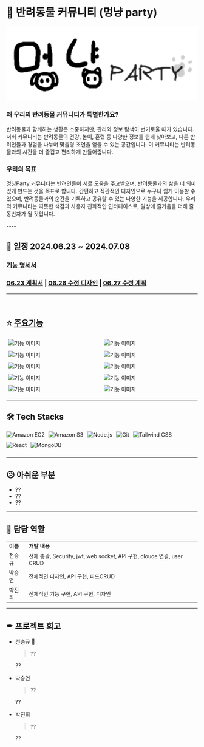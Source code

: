 # 📝 반려동물 커뮤니티 (멍냥 party)

![작게](https://github.com/jsgjsg/kitri-final-project-react/blob/main/%EC%82%B0%EC%B6%9C%EB%AC%BC/%EB%A1%9C%EA%B3%A0.png)

### 왜 우리의 반려동물 커뮤니티가 특별한가요?
<p>반려동물과 함께하는 생활은 소중하지만, 관리와 정보 탐색이 번거로울 때가 있습니다. 저희 커뮤니티는 반려동물의 건강, 놀이, 훈련 등 다양한 정보를 쉽게 찾아보고, 다른 반려인들과 경험을 나누며 맞춤형 조언을 얻을 수 있는 공간입니다. 이 커뮤니티는 반려동물과의 시간을 더 즐겁고 편리하게 만들어줍니다.</p>

### 우리의 목표
<p> 멍냥Party 커뮤니티는 반려인들이 서로 도움을 주고받으며, 반려동물과의 삶을 더 의미 있게 만드는 것을 목표로 합니다. 간편하고 직관적인 디자인으로 누구나 쉽게 이용할 수 있으며, 반려동물과의 순간을 기록하고 공유할 수 있는 다양한 기능을 제공합니다. 우리의 커뮤니티는 따뜻한 색감과 사용자 친화적인 인터페이스로, 일상에 즐거움을 더해 줄 동반자가 될 것입니다.</p>
----

## 📅 일정 2024.06.23 ~ 2024.07.08

### [기능 명세서](산출물/기능명세서.pdf)




###  [06.23 계획서](산출물/6.23%20계획서.pdf)      |      [06.26 수정 디자인](산출물/06.26%20수정%20된%20디자인.pdf)      |      [06.27 수정 계획](산출물/06.27%20수정된%20계획.pdf)
----
<br>

## ⭐ [주요기능](산출물/주요기능.pdf)
<div style="display: flex; flex-wrap: wrap; justify-content: flex-start;">
  <img src="https://github.com/myqkq111/todo-project-backend/assets/169429248/b0a81793-e6fd-4b36-847f-1be79e7e382c" alt="기능 이미지" style="width: 48%; margin: 1%;">
  <img src="https://github.com/myqkq111/todo-project-backend/assets/169429248/f8815263-bb16-4063-9d2a-af077e8f4a10" alt="기능 이미지" style="width: 48%; margin: 1%;">
  <img src="https://github.com/myqkq111/todo-project-backend/assets/169429248/642f6a9f-06d5-4233-a0b9-68528f57b18b" alt="기능 이미지" style="width: 48%; margin: 1%;">
  <img src="https://github.com/myqkq111/todo-project-backend/assets/169429248/8af79029-d880-4892-a5a4-11044bce0eff" alt="기능 이미지" style="width: 48%; margin: 1%;">
  <img src="https://github.com/myqkq111/todo-project-backend/assets/169429248/f6bce8c9-b022-4699-9a4a-bdb164d7ca05" alt="기능 이미지" style="width: 48%; margin: 1%;">
  <img src="https://github.com/myqkq111/todo-project-backend/assets/169429248/ae5682b8-58e9-44c9-878f-9ff08d5de392" alt="기능 이미지" style="width: 48%; margin: 1%;">
  <img src="https://github.com/myqkq111/todo-project-backend/assets/169429248/b11d132d-147f-48f4-b2ea-0402468cece4" alt="기능 이미지" style="width: 48%; margin: 1%;">
  <img src="https://github.com/myqkq111/todo-project-backend/assets/169429248/3e5d7db8-2624-4ba4-9208-64ad753eb4dd" alt="기능 이미지" style="width: 48%; margin: 1%;">
  <img src="https://github.com/myqkq111/todo-project-backend/assets/169429248/78733d0e-fda1-469e-80df-dfd4e797f52f" alt="기능 이미지" style="width: 48%; margin: 1%;">
  <img src="https://github.com/myqkq111/todo-project-backend/assets/169429248/5993f801-7aed-459e-8bec-f8332418c22b" alt="기능 이미지" style="width: 48%; margin: 1%;">
</div>


----

## 🛠️ Tech Stacks
<div style="display: flex; flex-wrap: wrap;">
  <img src="https://img.shields.io/badge/Amazon%20EC2-FF9900?style=for-the-badge&logo=Amazon%20EC2&logoColor=white" alt="Amazon EC2" style="margin-right: 10px; margin-bottom: 10px;">
  <img src="https://img.shields.io/badge/Amazon%20S3-569A31?style=for-the-badge&logo=Amazon%20S3&logoColor=white" alt="Amazon S3" style="margin-right: 10px; margin-bottom: 10px;">
  <img src="https://img.shields.io/badge/Node.js-339933?style=for-the-badge&logo=Node.js&logoColor=white" alt="Node.js" style="margin-right: 10px; margin-bottom: 10px;">
  <img src="https://img.shields.io/badge/Git-F05032?style=for-the-badge&logo=Git&logoColor=white" alt="Git" style="margin-right: 10px; margin-bottom: 10px;">
  <img src="https://img.shields.io/badge/Tailwind%20CSS-06B6D4?style=for-the-badge&logo=Tailwind%20CSS&logoColor=white" alt="Tailwind CSS" style="margin-right: 10px; margin-bottom: 10px;">
  <img src="https://img.shields.io/badge/React-61DAFB?style=for-the-badge&logo=React&logoColor=white" alt="React" style="margin-right: 10px; margin-bottom: 10px;">
  <img src="https://img.shields.io/badge/MongoDB-47A248?style=for-the-badge&logo=MongoDB&logoColor=white" alt="MongoDB" style="margin-right: 10px; margin-bottom: 10px;">
</div>
 
----

## 😥 아쉬운 부분

<ul>
  <li>  ?? </li>
  <li> ?? </li>
  <li> ?? </li>
</ul>

----
## 👥 담당 역할
<table>
  <tr>
    <td><b>이름</b></td>
    <td><b>개발 내용</b></td>
  </tr>
  <tr>
    <td>전승규</td>
    <td>전체 총괄, Security, jwt, web socket, API 구현, cloude 연결, user CRUD </td>
  </tr>
  <tr>
    <td>박승연</td>
    <td>전체적인 디자인, API 구현, 피드CRUD</td>
  </tr>
  <tr>
    <td>박진희</td>
    <td>전체적인 기능 구현, API 구현, 디자인</td>
  </tr>
</table>

----

## ✒ 프로젝트 회고

<ul>
  <li>전승규 👑</li>
  
  > ??

  ??
  
 
  <li>박승연</li>
  
  > ??

  ??
  <li>박진희</li>
  
  > ??

  ??



